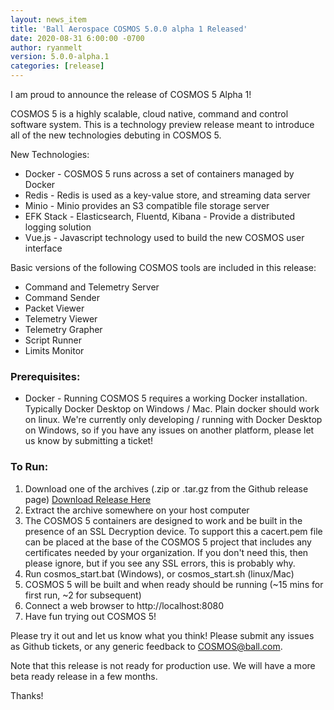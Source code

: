 ```yaml
---
layout: news_item
title: 'Ball Aerospace COSMOS 5.0.0 alpha 1 Released'
date: 2020-08-31 6:00:00 -0700
author: ryanmelt
version: 5.0.0-alpha.1
categories: [release]
---
```


I am proud to announce the release of COSMOS 5 Alpha 1!  

COSMOS 5 is a highly scalable, cloud native, command and control software system.  This is a technology preview release meant to introduce all of the new technologies debuting in COSMOS 5. 

New Technologies:

* Docker - COSMOS 5 runs across a set of containers managed by Docker
* Redis - Redis is used as a key-value store, and streaming data server
* Minio - Minio provides an S3 compatible file storage server
* EFK Stack - Elasticsearch, Fluentd, Kibana - Provide a distributed logging solution
* Vue.js - Javascript technology used to build the new COSMOS user interface

Basic versions of the following COSMOS tools are included in this release:

* Command and Telemetry Server
* Command Sender
* Packet Viewer
* Telemetry Viewer
* Telemetry Grapher
* Script Runner
* Limits Monitor

### Prerequisites:

* Docker - Running COSMOS 5 requires a working Docker installation.  Typically Docker Desktop on Windows / Mac.  Plain docker should work on linux.  We're currently only developing / running with Docker Desktop on Windows, so if you have any issues on another platform, please let us know by submitting a ticket!

### To Run:

1. Download one of the archives (.zip or .tar.gz from the Github release page) [Download Release Here](https://github.com/BallAerospace/COSMOS/releases/tag/v5.0.0-alpha.1)
2. Extract the archive somewhere on your host computer
3. The COSMOS 5 containers are designed to work and be built in the presence of an SSL Decryption device.  To support this a cacert.pem file can be placed at the base of the COSMOS 5 project that includes any certificates needed by your organization.  If you don't need this, then please ignore, but if you see any SSL errors, this is probably why.
4. Run cosmos_start.bat (Windows), or cosmos_start.sh (linux/Mac)
5. COSMOS 5 will be built and when ready should be running (~15 mins for first run, ~2 for subsequent)
6. Connect a web browser to http://localhost:8080
7. Have fun trying out COSMOS 5!

Please try it out and let us know what you think!  Please submit any issues as Github tickets, or any generic feedback to COSMOS@ball.com.  

Note that this release is not ready for production use.  We will have a more beta ready release in a few months.

Thanks!
